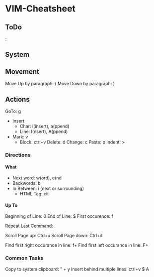 # VIM-Cheatsheet
## ToDo
:

## System
<multiplier><action><direction>

## Movement
Move Up by paragraph: (
Move Down by paragraph: )

## Actions
GoTo: <linenumber> g
* Insert
   * Char: i(insert), a(ppend)
   * Line: I(nsert), A(ppend)
* Mark: v
   * Block: ctrl+v
Delete: d
Change: c
Paste: p
Indent: >

### Directions
#### What
* Next word: w(ord), e(nd
* Backwords: b
* In Between: i (next or surrounding)
   * HTML Tag: cit

#### Up To
Beginning of Line: 0
End of Line: $
First occurence: f


Repeat Last Command: .

Scroll Page up: Ctrl+u
Scroll Page down: Ctrl+d

Find first right occurance in line: f+<symbol>
Find first left occurance in line: F+<symbol>

### Common Tasks
Copy to system clipboard: " + y
Insert behind multiple lines: ctrl+v $ A
